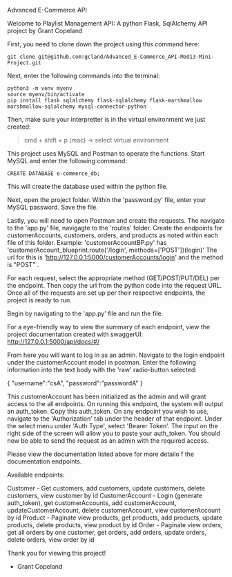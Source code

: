 Advanced E-Commerce API

Welcome to Playlist Management API: A python Flask, SqlAlchemy API project by Grant Copeland


First, you need to clone down the project using this command here:

    git clone git@github.com:gcland/Advanced_E-Commerce_API-Mod13-Mini-Project.git

Next, enter the following commands into the terminal:

    python3 -m venv myenv
    source myenv/bin/activate
    pip install flask sqlalchemy flask-sqlalchemy flask-marshmallow marshmallow-sqlalchemy mysql-connector-python

Then, make sure your interpretter is in the virtual environment we just created:

> cmd + shift + p (mac)
> 	-> select virtual environment 

This project uses MySQL and Postman to operate the functions.
Start MySQL and enter the following command:

    CREATE DATABASE e-commerce_db;

This will create the database used within the python file.

Next, open the project folder. Within the 'password.py' file, enter your MySQL password. Save the file. 

Lastly, you will need to open Postman and create the requests. 
The navigate to the 'app.py' file, navigagte to the 'routes' folder. Create the endpoints for customerAccounts, customers, orders, and products as noted within each file of this folder. Example:
'customerAccountBP.py' has 'customerAccount_blueprint.route('/login', methods=['POST'])(login)' The url for this is 'http://127.0.0.1:5000/customerAccounts/login' and the method is "POST" .

For each request, select the appropriate method (GET/POST/PUT/DEL) per the endpoint. Then copy the url from the python code into the request URL.
Once all of the requests are set up per their respective endpoints, the project is ready to run.

Begin by navigating to the 'app.py' file and run the file. 

For a eye-friendly way to view the summary of each endpoint, view the project documentation created with swaggerUI:
http://127.0.0.1:5000/api/docs/#/

From here you will want to log in as an admin. Navigate to the login endpoint under the customerAccount model in postman. Enter the following information into the text body with the 'raw' radio-button selected:

{
    "username":"csA",
    "password":"passwordA"
}

This customerAccount has been initialized as the admin and will grant access to the all endpoints. 
On running this endpoint, the system will output an auth_token. Copy this auth_token. On any endpoint you wish to use, navigate to the 'Authorization' tab under the header of that endpoint. Under the select menu under 'Auth Type',
select 'Bearer Token'. The input on the right side of the screen will allow you to paste your auth_token. You should now be able to send the request as an admin with the required access. 

Please view the documentation listed above for more detailo f the documentation endpoints.

Available endpoints:

Customer - Get customers, add customers, update customers, delete customers, view customer by id
CustomerAccount - Login (generate auth_token), get customerAccounts, add customerAccount, updateCustomerAccount, delete customerAccount, view customerAccount by id
Product - Paginate view products, get products, add products, update products, delete products, view product by id
Order - Paginate view orders, get all orders by one customer, get orders, add orders, update orders, delete orders, view order by id

Thank you for viewing this project! 

- Grant Copeland



